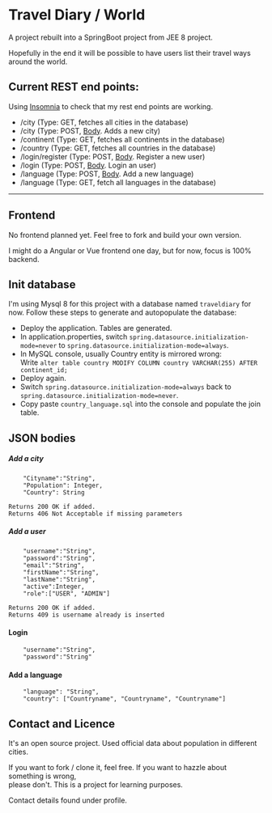 # Travel Diary / World

A project rebuilt into a SpringBoot project from JEE 8 project.

Hopefully in the end it will be possible to have users list their travel ways around the world.

## Current REST end points:

Using [Insomnia](https://insomnia.rest/ "Insomnia Rest Client") to check that my rest end points are working.

* /city (Type: GET, fetches all cities in the database)
* /city (Type: POST, [Body](#add-a-city "add-a-city"). Adds a new city)
* /continent (Type: GET, fetches all continents in the database)
* /country (Type: GET, fetches all countries in the database)
* /login/register (Type: POST, [Body](#add-a-user "add-a-user"). Register a new user)
* /login (Type: POST, [Body](#login "login"). Login an user)
* /language (Type: POST, [Body](#add-a-language "add-a-language"). Add a new language)
* /language (Type: GET, fetch all languages in the database)
---

## Frontend

No frontend planned yet. Feel free to fork and build your own version.

I might do a Angular or Vue frontend one day, but for now, focus is 100% backend.

## Init database

I'm using Mysql 8 for this project with a database named `traveldiary` for now.
Follow these steps to generate and autopopulate the database:

* Deploy the application. Tables are generated. 
* In application.properties, switch `spring.datasource.initialization-mode=never` to
`spring.datasource.initialization-mode=always`. 
* In MySQL console, usually Country entity is mirrored wrong: <br> 
Write `alter table country MODIFY COLUMN country VARCHAR(255) AFTER continent_id;`
* Deploy again.
* Switch `spring.datasource.initialization-mode=always` back to `spring.datasource.initialization-mode=never`.
* Copy paste `country_language.sql` into the console and populate the join table.

## JSON bodies

##### Add a city
```
    "Cityname":"String",
    "Population": Integer,
    "Country": String

Returns 200 OK if added.
Returns 406 Not Acceptable if missing parameters
```
##### Add a user 
```
	"username":"String",
	"password":"String",
	"email":"String",
	"firstName":"String",
	"lastName":"String",
	"active":Integer,
    "role":["USER", "ADMIN"]

Returns 200 OK if added.
Returns 409 is username already is inserted
```
#### Login
```
    "username":"String",
	"password":"String"
```

#### Add a language
```
	"language": "String",
	"country": ["Countryname", "Countryname", "Countryname"]
```

## Contact and Licence

It's an open source project. Used official data about population in different cities.

If you want to fork / clone it, feel free. If you want to hazzle about something is wrong,<br>
please don't. This is a project for learning purposes.

Contact details found under profile. 